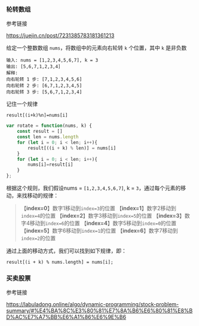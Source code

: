 ### 轮转数组

参考链接

https://juejin.cn/post/7231385783181361213



给定一个整数数组 `nums`，将数组中的元素向右轮转 `k` 个位置，其中 `k` 是非负数

```
输入: nums = [1,2,3,4,5,6,7], k = 3
输出: [5,6,7,1,2,3,4]
解释:
向右轮转 1 步: [7,1,2,3,4,5,6]
向右轮转 2 步: [6,7,1,2,3,4,5]
向右轮转 3 步: [5,6,7,1,2,3,4]
```



记住一个规律

```
result[(i+k)%n]=nums[i]
```



```js
var rotate = function(nums, k) {
    const result = []
    const len = nums.length
    for (let i = 0; i < len; i++){
        result[((i + k) % len)] = nums[i]
    }
    for (let i = 0; i < len; i++){
        nums[i]=result[i]
    }
};
```



根据这个规则，我们假设nums = `[1,2,3,4,5,6,7]`, k = `3`，通过每个元素的移动，来找移动的规律：

> 【**index=0**】数字1移动到`index=3`的位置
>  【**index=1**】数字2移动到`index=4`的位置
>  【**index=2**】数字3移动到`index=5`的位置
>  【**index=3**】数字4移动到`index=6`的位置
>  【**index=4**】数字5移动到`index=0`的位置
>  【**index=5**】数字6移动到`index=1`的位置
>  【**index=6**】数字7移动到`index=2`的位置

通过上面的移动方式，我们可以找到如下规律，即：

```
result[(i + k) % nums.length] = nums[i];
```



### 买卖股票

参考链接

https://labuladong.online/algo/dynamic-programming/stock-problem-summary/#%E4%BA%8C%E3%80%81%E7%8A%B6%E6%80%81%E8%BD%AC%E7%A7%BB%E6%A1%86%E6%9E%B6



